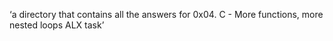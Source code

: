 ‘a directory that contains all the answers for 0x04. C - More functions, more nested loops ALX task’
